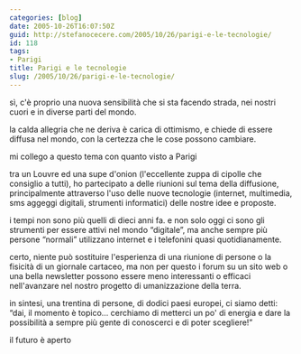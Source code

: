 ```yaml
---
categories: [blog]
date: 2005-10-26T16:07:50Z
guid: http://stefanocecere.com/2005/10/26/parigi-e-le-tecnologie/
id: 118
tags:
- Parigi
title: Parigi e le tecnologie
slug: /2005/10/26/parigi-e-le-tecnologie/
---
```


<img src='/wp-content/parigi_1.jpg' alt='' align='left' />sì, c'è proprio una nuova sensibilità che si sta facendo strada, nei nostri cuori e in diverse parti del mondo.
  
la calda allegria che ne deriva è carica di ottimismo, e chiede di essere diffusa nel mondo, con la certezza che le cose possono cambiare.

mi collego a questo tema con quanto visto a Parigi
  
tra un Louvre ed una supe d'onion (l'eccellente zuppa di cipolle che consiglio a tutti), ho partecipato a delle riunioni sul tema della diffusione, principalmente attraverso l'uso delle nuove tecnologie (internet, multimedia, sms aggeggi digitali, strumenti informatici) delle nostre idee e proposte.

<img src='/wp-content/parigi_2.jpg' alt='' align='left' />i tempi non sono più quelli di dieci anni fa. e non solo oggi ci sono gli strumenti per essere attivi nel mondo &#x201c;digitale&#x201d;, ma anche sempre più persone &#x201c;normali&#x201d; utilizzano internet e i telefonini quasi quotidianamente.

certo, niente può sostituire l'esperienza di una riunione di persone o la fisicità di un giornale cartaceo, ma non per questo i forum su un sito web o una bella newsletter possono essere meno interessanti o efficaci nell'avanzare nel nostro progetto di umanizzazione della terra.

in sintesi, una trentina di persone, di dodici paesi europei, ci siamo detti: &#x201c;dai, il momento è topico… cerchiamo di metterci un po' di energia e dare la possibilità a sempre più gente di conoscerci e di poter scegliere!&#x201d;

il futuro è aperto